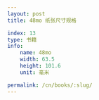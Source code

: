 ```yaml
---
layout: post
title: 48mo 纸张尺寸规格

index: 13
type: 书籍
info:
    name: 48mo
    width: 63.5
    height: 101.6
    unit: 毫米

permalink: /cn/books/:slug/
---
```



